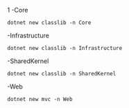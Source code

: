 1 -Core
~~~~
dotnet new classlib -n Core
~~~~
-Infrastructure
~~~~
dotnet new classlib -n Infrastructure
~~~~
-SharedKernel
~~~~
dotnet new classlib -n SharedKernel
~~~~
-Web
~~~~
dotnet new mvc -n Web
~~~~
